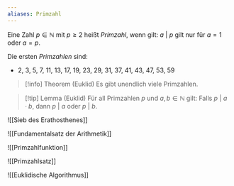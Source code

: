 ```yaml
---
aliases: Primzahl
---
```


Eine Zahl $p ∈ \mathbb N$ mit $p ≥ 2$ heißt *Primzahl*, wenn gilt: $a \:|\: p$ gilt nur für $a = 1$ oder $a = p$.

Die ersten *Primzahlen* sind: 
- 2, 3, 5, 7, 11, 13, 17, 19, 23, 29, 31, 37, 41, 43, 47, 53, 59

>[!info] Theorem (Euklid)
>Es gibt unendlich viele Primzahlen.

>[!tip] Lemma (Euklid)
>Für all Primzahlen $p$ und $a, b ∈ \mathbb N$ gilt: Falls $p \:|\: a · b$, dann $p \:| \:a$ oder $p\:| \:b$.

![[Sieb des Erathosthenes]]


![[Fundamentalsatz der Arithmetik]]
 
![[Primzahlfunktion]]

![[Primzahlsatz]]

![[Euklidische Algorithmus]]

